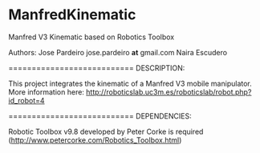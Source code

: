 ManfredKinematic
================

Manfred V3 Kinematic based on Robotics Toolbox

Authors: Jose Pardeiro jose.pardeiro __at__ gmail.com
         Naira Escudero

===========================
DESCRIPTION:

This project integrates the kinematic of a Manfred V3 mobile manipulator. More information here: http://roboticslab.uc3m.es/roboticslab/robot.php?id_robot=4


===========================
DEPENDENCIES:

Robotic Toolbox v9.8 developed by Peter Corke is required (http://www.petercorke.com/Robotics_Toolbox.html)

